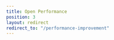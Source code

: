 ```yaml
---
title: Open Performance
position: 3
layout: redirect
redirect_to: "/performance-improvement"
---
```

